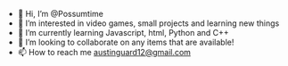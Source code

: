 - 👋 Hi, I’m @Possumtime
- 👀 I’m interested in video games, small projects and learning new things
- 🌱 I’m currently learning Javascript, html, Python and C++
- 💞️ I’m looking to collaborate on any items that are available!
- 📫 How to reach me austinguard12@gmail.com

<!---
Possumtime/Possumtime is a ✨ special ✨ repository because its `README.md` (this file) appears on your GitHub profile.
You can click the Preview link to take a look at your changes.
--->
